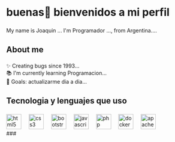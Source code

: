 <h1 align="left">buenas👋 bienvenidos a mi perfil</h1>

###

<p align="left">My name is Joaquin ...  I'm Programador ..., from Argentina....</p>

###

<h2 align="left">About me</h2>

###

<p align="left">✨ Creating bugs since 1993...<br>📚 I'm currently learning Programacion...<br>🎯 Goals: actualizarme dia a dia...<br></p>

###

<h2 align="left"> Tecnologia y lenguajes que uso </h2>

###

<div align="left">
  <!-- Frontend -->
  <img src="https://cdn.jsdelivr.net/gh/devicons/devicon/icons/html5/html5-original.svg" height="40" alt="html5 logo" />
  <img width="12" />
  <img src="https://cdn.jsdelivr.net/gh/devicons/devicon/icons/css3/css3-original.svg" height="40" alt="css3 logo" />
  <img width="12" />
  <img src="https://cdn.jsdelivr.net/gh/devicons/devicon/icons/bootstrap/bootstrap-original.svg" height="40" alt="bootstrap logo" />
  <img width="12" />
  <img src="https://cdn.jsdelivr.net/gh/devicons/devicon/icons/javascript/javascript-original.svg" height="40" alt="javascript logo" />
  <img width="12" />

  <!-- Backend -->
  <img src="https://cdn.jsdelivr.net/gh/devicons/devicon/icons/php/php-original.svg" height="40" alt="php logo" />
  <img width="12" />
  <img src="https://cdn.jsdelivr.net/gh/devicons/devicon/icons/docker/docker-original.svg" height="40" alt="docker logo" />
  <img width="12" />

  <!-- Local development tools -->
  <img src="https://cdn.jsdelivr.net/gh/devicons/devicon/icons/apache/apache-original.svg" height="40" alt="apache logo" />
</div>
###
